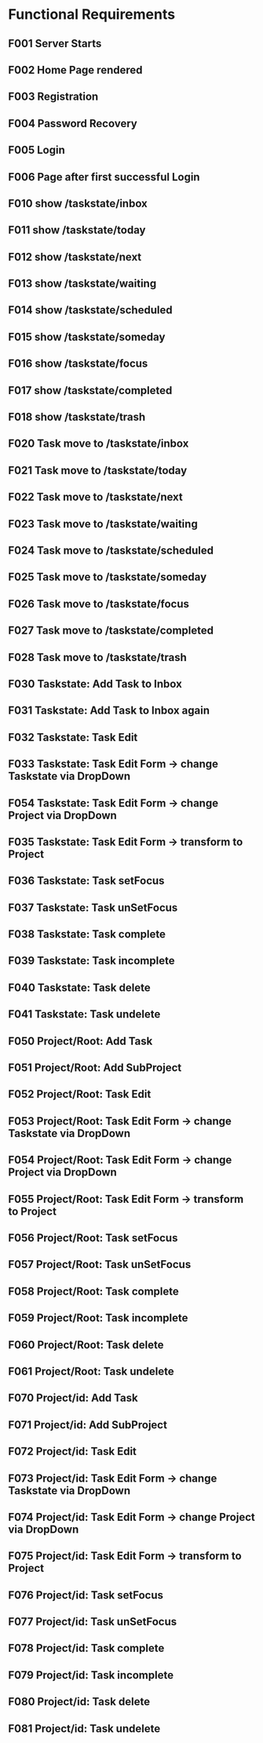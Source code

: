 # Functional Requirements

## F001 Server Starts
## F002 Home Page rendered
## F003 Registration
## F004 Password Recovery
## F005 Login
## F006 Page after first successful Login

## F010 show /taskstate/inbox
## F011 show /taskstate/today
## F012 show /taskstate/next
## F013 show /taskstate/waiting
## F014 show /taskstate/scheduled
## F015 show /taskstate/someday
## F016 show /taskstate/focus
## F017 show /taskstate/completed
## F018 show /taskstate/trash

## F020 Task move to /taskstate/inbox
## F021 Task move to /taskstate/today
## F022 Task move to /taskstate/next
## F023 Task move to /taskstate/waiting
## F024 Task move to /taskstate/scheduled
## F025 Task move to /taskstate/someday
## F026 Task move to /taskstate/focus
## F027 Task move to /taskstate/completed
## F028 Task move to /taskstate/trash

## F030 Taskstate: Add Task to Inbox
## F031 Taskstate: Add Task to Inbox again
## F032 Taskstate: Task Edit
## F033 Taskstate: Task Edit Form -> change Taskstate via DropDown
## F054 Taskstate: Task Edit Form -> change Project via DropDown
## F035 Taskstate: Task Edit Form -> transform to Project
## F036 Taskstate: Task setFocus
## F037 Taskstate: Task unSetFocus 
## F038 Taskstate: Task complete
## F039 Taskstate: Task incomplete
## F040 Taskstate: Task delete
## F041 Taskstate: Task undelete

## F050 Project/Root: Add Task
## F051 Project/Root: Add SubProject
## F052 Project/Root: Task Edit
## F053 Project/Root: Task Edit Form -> change Taskstate via DropDown
## F054 Project/Root: Task Edit Form -> change Project via DropDown
## F055 Project/Root: Task Edit Form -> transform to Project
## F056 Project/Root: Task setFocus
## F057 Project/Root: Task unSetFocus
## F058 Project/Root: Task complete
## F059 Project/Root: Task incomplete
## F060 Project/Root: Task delete
## F061 Project/Root: Task undelete

## F070 Project/id: Add Task
## F071 Project/id: Add SubProject
## F072 Project/id: Task Edit
## F073 Project/id: Task Edit Form -> change Taskstate via DropDown
## F074 Project/id: Task Edit Form -> change Project via DropDown
## F075 Project/id: Task Edit Form -> transform to Project
## F076 Project/id: Task setFocus
## F077 Project/id: Task unSetFocus
## F078 Project/id: Task complete
## F079 Project/id: Task incomplete
## F080 Project/id: Task delete 
## F081 Project/id: Task undelete
